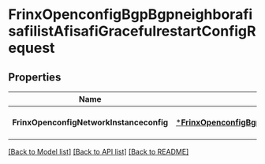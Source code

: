 # FrinxOpenconfigBgpBgpneighborafisafilistAfisafiGracefulrestartConfigRequest

## Properties
Name | Type | Description | Notes
------------ | ------------- | ------------- | -------------
**FrinxOpenconfigNetworkInstanceconfig** | [***FrinxOpenconfigBgpBgpneighborafisafilistAfisafiGracefulrestartConfig**](frinx.openconfig.bgp.bgpneighborafisafilist.afisafi.gracefulrestart.Config.md) |  | [optional] [default to null]

[[Back to Model list]](../README.md#documentation-for-models) [[Back to API list]](../README.md#documentation-for-api-endpoints) [[Back to README]](../README.md)


